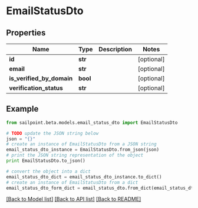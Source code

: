 # EmailStatusDto


## Properties

Name | Type | Description | Notes
------------ | ------------- | ------------- | -------------
**id** | **str** |  | [optional] 
**email** | **str** |  | [optional] 
**is_verified_by_domain** | **bool** |  | [optional] 
**verification_status** | **str** |  | [optional] 

## Example

```python
from sailpoint.beta.models.email_status_dto import EmailStatusDto

# TODO update the JSON string below
json = "{}"
# create an instance of EmailStatusDto from a JSON string
email_status_dto_instance = EmailStatusDto.from_json(json)
# print the JSON string representation of the object
print EmailStatusDto.to_json()

# convert the object into a dict
email_status_dto_dict = email_status_dto_instance.to_dict()
# create an instance of EmailStatusDto from a dict
email_status_dto_form_dict = email_status_dto.from_dict(email_status_dto_dict)
```
[[Back to Model list]](../README.md#documentation-for-models) [[Back to API list]](../README.md#documentation-for-api-endpoints) [[Back to README]](../README.md)


